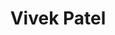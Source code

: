 ---
layout: post
title: Vivek Patel
school: NYU
major: Major?
image: https://static.squarespace.com/static/50354720c4aa2d2d3150d3d8/t/50364ebde4b09af678eed566/1345736383390/?format=300w
position: President, 2011–2012
positionURL: http://www.techatnyu.org/position
now: Oyster
nowURL: http://www.google.com
twitter: revivek
email: t@NYU email?
graduate: 2014
weight: 3
---